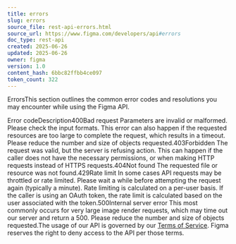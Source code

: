 ```yaml
---
title: errors
slug: errors
source_file: rest-api-errors.html
source_url: https://www.figma.com/developers/api#errors
doc_type: rest-api
created: 2025-06-26
updated: 2025-06-26
owner: figma
version: 1.0
content_hash: 6bbc82ffbb4ce097
token_count: 322
---
```

ErrorsThis section outlines the common error codes and resolutions you may encounter while using the Figma API.

Error codeDescription400Bad request Parameters are invalid or malformed. Please check the input formats. This error can also happen if the requested resources are too large to complete the request, which results in a timeout. Please reduce the number and size of objects requested.403Forbidden The request was valid, but the server is refusing action. This can happen if the caller does not have the necessary permissions, or when making HTTP requests instead of HTTPS requests.404Not found The requested file or resource was not found.429Rate limit In some cases API requests may be throttled or rate limited. Please wait a while before attempting the request again (typically a minute). Rate limiting is calculated on a per-user basis. If the caller is using an OAuth token, the rate limit is calculated based on the user associated with the token.500Internal server error This most commonly occurs for very large image render requests, which may time out our server and return a 500. Please reduce the number and size of objects requested.The usage of our API is governed by our [Terms of Service](/tos). Figma reserves the right to deny access to the API per those terms.